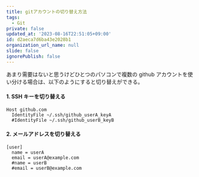 ```yaml
---
title: gitアカウントの切り替え方法
tags:
  - Git
private: false
updated_at: '2023-08-16T22:51:05+09:00'
id: d2aeca7d6ba43e2028b1
organization_url_name: null
slide: false
ignorePublish: false
---
```

あまり需要はないと思うけどひとつのパソコンで複数の github アカウントを使い分ける場合は、以下のようにすると切り替えができる。

#### 1. SSH キーを切り替える

```sh:~/.ssh/config
Host github.com
  IdentityFile ~/.ssh/github_userA_keyA
  #IdentityFile ~/.ssh/github_userB_keyB
```

#### 2. メールアドレスを切り替える

```sh:~/.gitconfig
[user]
  name = userA
  email = userA@example.com
  #name = userB
  #email = userB@example.com
```
